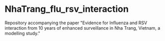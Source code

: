 # NhaTrang_flu_rsv_interaction
Repository accompanying the paper "Evidence for Influenza and RSV interaction from 10 years of enhanced surveillance in Nha Trang, Vietnam, a modelling study."
